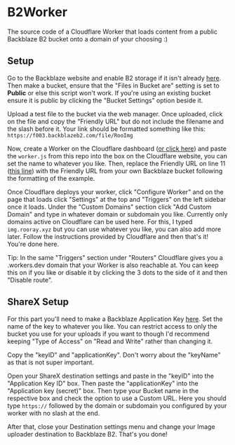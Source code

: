# B2Worker 
The source code of a Cloudflare Worker that loads content from a public Backblaze B2 bucket onto a domain of your choosing :)

## Setup

Go to the Backblaze website and enable B2 storage if it isn't already [here](https://secure.backblaze.com/account_settings.htm). Then make a bucket, ensure that the "Files in Bucket are" setting is set to **Public** or else this script won't work. If you're using an existing bucket ensure it is public by clicking the "Bucket Settings" option beside it.

Upload a test file to the bucket via the web manager. Once uploaded, click on the file and copy the "Friendly URL" but do not include the filename and the slash before it. Your link should be formatted something like this: ```https://f003.backblazeb2.com/file/RooImg```

Now, create a Worker on the Cloudflare dashboard ([or click here](https://dash.cloudflare.com/?to=/:account/workers-and-pages/create/workers/new)) and paste the ```worker.js``` from this repo into the box on the Cloudflare website, you can set the name to whatever you like. Then, replace the Friendly URL on line 11 ([this line](https://github.com/RooRay/B2Worker/blob/c052428953bcd0e44f3dcf82cdd4ba1ee418cd27/worker.js#L11)) with the Friendly URL from your own Backblaze bucket following the formatting of the example.

Once Cloudflare deploys your worker, click "Configure Worker" and on the page that loads click "Settings" at the top and "Triggers" on the left sidebar once it loads. Under the "Custom Domains" section click "Add Custom Domain" and type in whatever domain or subdomain you like. Currently only domains active on Cloudflare can be used here. For this, I typed ```img.rooray.xyz``` but you can use whatever you like, you can also add more later. Follow the instructions provided by Cloudflare and then that's it! You're done here.

Tip: In the same "Triggers" section under "Routers" Cloudflare gives you a .workers.dev domain that your Worker is also reachable at. You can keep this on if you like or disable it by clicking the 3 dots to the side of it and then "Disable route".

## ShareX Setup

For this part you'll need to make a Backblaze Application Key [here](https://secure.backblaze.com/app_keys.htm). Set the name of the key to whatever you like. You can restrict access to only the bucket you use for your uploads if you want to though I'd recommend keeping "Type of Access" on "Read and Write" rather than changing it.

Copy the "keyID" and "applicationKey". Don't worry about the "keyName" as that is not super important.

Open your ShareX destination settings and paste in the "keyID" into the "Application Key ID" box. Then paste the "applicationKey" into the "Application key (secret)" box. Then type your Bucket name in the respective box and check the option to use a Custom URL. Here you should type ```https://``` followed by the domain or subdomain you configured by your worker with no slash at the end.

After that, close your Destination settings menu and change your Image uploader destination to Backblaze B2. That's you done!
